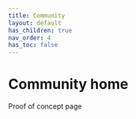 ```yaml
---
title: Community
layout: default
has_children: true
nav_order: 4
has_toc: false
---
```


# Community home

Proof of concept page
